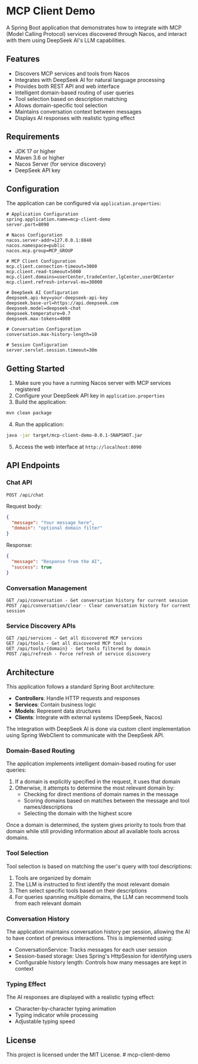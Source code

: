 # MCP Client Demo

A Spring Boot application that demonstrates how to integrate with MCP (Model Calling Protocol) services discovered through Nacos, and interact with them using DeepSeek AI's LLM capabilities.

## Features

- Discovers MCP services and tools from Nacos
- Integrates with DeepSeek AI for natural language processing
- Provides both REST API and web interface
- Intelligent domain-based routing of user queries
- Tool selection based on description matching
- Allows domain-specific tool selection
- Maintains conversation context between messages
- Displays AI responses with realistic typing effect

## Requirements

- JDK 17 or higher
- Maven 3.6 or higher
- Nacos Server (for service discovery)
- DeepSeek API key

## Configuration

The application can be configured via `application.properties`:

```properties
# Application Configuration
spring.application.name=mcp-client-demo
server.port=8090

# Nacos Configuration
nacos.server-addr=127.0.0.1:8848
nacos.namespace=public
nacos.mcp.group=MCP_GROUP

# MCP Client Configuration
mcp.client.connection-timeout=3000
mcp.client.read-timeout=5000
mcp.client.domains=userCenter,tradeCenter,lgCenter,userQKCenter
mcp.client.refresh-interval-ms=30000

# DeepSeek AI Configuration
deepseek.api-key=your-deepseek-api-key
deepseek.base-url=https://api.deepseek.com
deepseek.model=deepseek-chat
deepseek.temperature=0.7
deepseek.max-tokens=4000

# Conversation Configuration
conversation.max-history-length=10

# Session Configuration
server.servlet.session.timeout=30m
```

## Getting Started

1. Make sure you have a running Nacos server with MCP services registered
2. Configure your DeepSeek API key in `application.properties`
3. Build the application:

```bash
mvn clean package
```

4. Run the application:

```bash
java -jar target/mcp-client-demo-0.0.1-SNAPSHOT.jar
```

5. Access the web interface at `http://localhost:8090`

## API Endpoints

### Chat API

```
POST /api/chat
```

Request body:
```json
{
  "message": "Your message here",
  "domain": "optional domain filter"
}
```

Response:
```json
{
  "message": "Response from the AI",
  "success": true
}
```

### Conversation Management

```
GET /api/conversation - Get conversation history for current session
POST /api/conversation/clear - Clear conversation history for current session
```

### Service Discovery APIs

```
GET /api/services - Get all discovered MCP services
GET /api/tools - Get all discovered MCP tools
GET /api/tools/{domain} - Get tools filtered by domain
POST /api/refresh - Force refresh of service discovery
```

## Architecture

This application follows a standard Spring Boot architecture:

- **Controllers**: Handle HTTP requests and responses
- **Services**: Contain business logic
- **Models**: Represent data structures
- **Clients**: Integrate with external systems (DeepSeek, Nacos)

The integration with DeepSeek AI is done via custom client implementation using Spring WebClient to communicate with the DeepSeek API.

### Domain-Based Routing

The application implements intelligent domain-based routing for user queries:

1. If a domain is explicitly specified in the request, it uses that domain
2. Otherwise, it attempts to determine the most relevant domain by:
   - Checking for direct mentions of domain names in the message
   - Scoring domains based on matches between the message and tool names/descriptions
   - Selecting the domain with the highest score

Once a domain is determined, the system gives priority to tools from that domain while still providing information about all available tools across domains.

### Tool Selection

Tool selection is based on matching the user's query with tool descriptions:

1. Tools are organized by domain
2. The LLM is instructed to first identify the most relevant domain
3. Then select specific tools based on their descriptions
4. For queries spanning multiple domains, the LLM can recommend tools from each relevant domain

### Conversation History

The application maintains conversation history per session, allowing the AI to have context of previous interactions. This is implemented using:

- ConversationService: Tracks messages for each user session
- Session-based storage: Uses Spring's HttpSession for identifying users
- Configurable history length: Controls how many messages are kept in context

### Typing Effect

The AI responses are displayed with a realistic typing effect:

- Character-by-character typing animation
- Typing indicator while processing
- Adjustable typing speed

## License

This project is licensed under the MIT License. # mcp-client-demo

